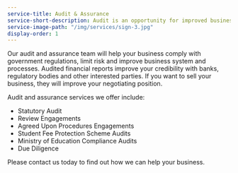 ```yaml
---
service-title: Audit & Assurance
service-short-description: Audit is an opportunity for improved business systems.
service-image-path: "/img/services/sign-3.jpg"
display-order: 1
---
```

Our audit and assurance team will help your business comply with government regulations, limit risk and improve business system and processes. Audited financial reports improve your credibility with banks, regulatory bodies and other interested parties. If you want to sell your business, they will improve your negotiating position.

Audit and assurance services we offer include:

* Statutory Audit
* Review Engagements
* Agreed Upon Procedures Engagements
* Student Fee Protection Scheme Audits
* Ministry of Education Compliance Audits
* Due Diligence

Please contact us today to find out how we can help your business.
